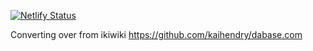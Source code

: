 [![Netlify Status](https://api.netlify.com/api/v1/badges/e493f5e0-bc09-4f80-aed6-8ce35fd306c8/deploy-status)](https://app.netlify.com/sites/determined-snyder-e99931/deploys)

Converting over from ikiwiki <https://github.com/kaihendry/dabase.com>
